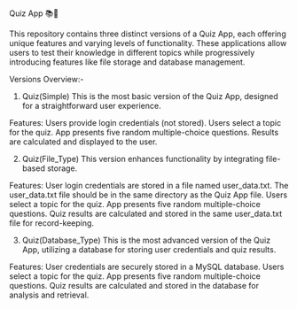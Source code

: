 Quiz App 📚🎯


This repository contains three distinct versions of a Quiz App, each offering unique features and varying levels of functionality. 
These applications allow users to test their knowledge in different topics while progressively introducing features like file storage and database management.

Versions Overview:-

1. Quiz(Simple)
This is the most basic version of the Quiz App, designed for a straightforward user experience.

Features:
Users provide login credentials (not stored).
Users select a topic for the quiz.
App presents five random multiple-choice questions.
Results are calculated and displayed to the user.


2. Quiz(File_Type)
This version enhances functionality by integrating file-based storage.

Features:
User login credentials are stored in a file named user_data.txt.
The user_data.txt file should be in the same directory as the Quiz App file.
Users select a topic for the quiz.
App presents five random multiple-choice questions.
Quiz results are calculated and stored in the same user_data.txt file for record-keeping.


3. Quiz(Database_Type)
This is the most advanced version of the Quiz App, utilizing a database for storing user credentials and quiz results.

Features:
User credentials are securely stored in a MySQL database.
Users select a topic for the quiz.
App presents five random multiple-choice questions.
Quiz results are calculated and stored in the database for analysis and retrieval.

